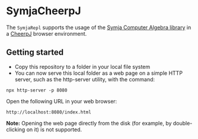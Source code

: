 ﻿# SymjaCheerpJ

The `SymjaRepl` supports the usage of the [Symja Computer Algebra library](https://github.com/axkr/symja_android_library) in a [CheerpJ](https://cheerpj.com) browser environment.

## Getting started

- Copy this repository to a folder in your local file system
- You can now serve this local folder as a web page on a simple HTTP server, such as the http-server utility, with the command:

```
npx http-server -p 8080
```

Open the following URL in your web browser:

```
http://localhost:8080/index.html
```

**Note:** Opening the web page directly from the disk (for example, by double-clicking on it) is not supported.

